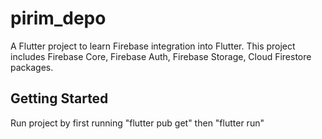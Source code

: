 # pirim_depo

A Flutter project to learn Firebase integration into Flutter. This project includes Firebase Core, Firebase Auth, Firebase Storage, Cloud Firestore packages.

## Getting Started

Run project by first running "flutter pub get" then "flutter run"
